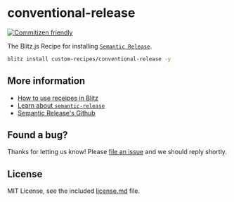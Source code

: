 # conventional-release

[![Commitizen friendly](https://img.shields.io/badge/commitizen-friendly-brightgreen.svg)](http://commitizen.github.io/cz-cli/)

The Blitz.js Recipe for installing [`Semantic Release`](https://github.com/semantic-release/semantic-release).

```sh
blitz install custom-recipes/conventional-release -y
```

## More information

- [How to use receipes in Blitz](https://blitzjs.com/docs/using-recipes)
- [Learn about `semantic-release`](https://semantic-release.gitbook.io/semantic-release/)
- [Semantic Release's Github](https://github.com/semantic-release/semantic-release)

## Found a bug?

Thanks for letting us know! Please [file an issue](../../issues/new?assignees=&labels=&template=bug_report.md&title=) and we should reply shortly.

## License

MIT License, see the included [license.md](license.md) file.
